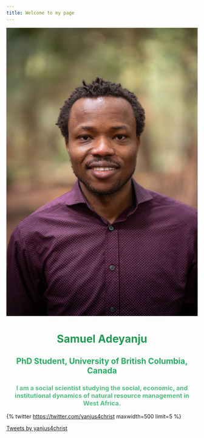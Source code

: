 ```yaml
---
title: Welcome to my page
---  
```


![Samuel](images/samuel.jpg)

<div align="center"> 
  <font color="#229954">
 <h1>Samuel Adeyanju</h1>
    </font>
  </div>

<div align="center"> 
  <font color="#27AE60">
 <h2>PhD Student, University of British Columbia, Canada</h2> 
  
  </font>


<font color="#52BE80">
<h3>I am a social scientist studying the social, economic, and institutional dynamics of natural resource management in West Africa.</h3>
  </font>
</div>


{% twitter https://twitter.com/yanjus4christ maxwidth=500 limit=5 %}

<a class="twitter-timeline" href="https://twitter.com/yanjus4christ?ref_src=twsrc%5Etfw">Tweets by yanjus4christ</a> <script async src="https://platform.twitter.com/widgets.js" charset="utf-8"></script>